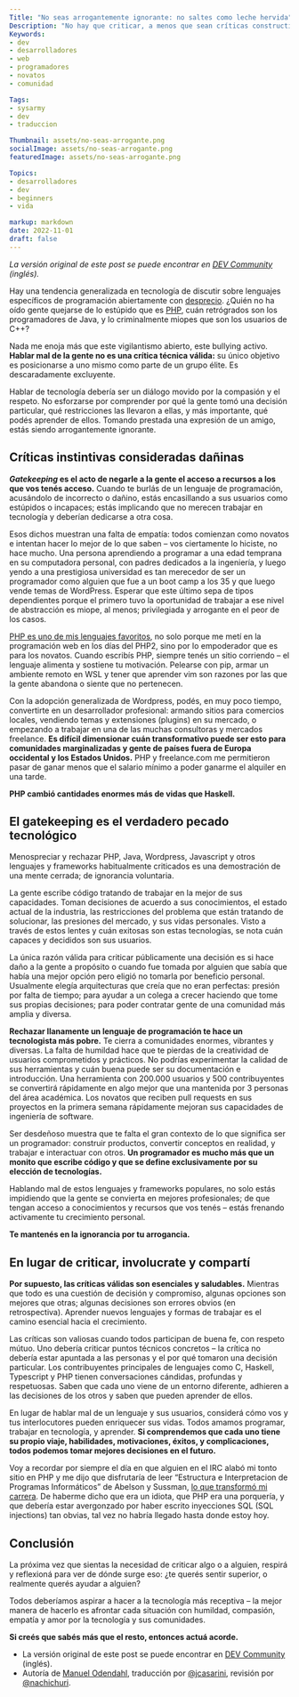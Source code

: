 ```yaml
---
Title: "No seas arrogantemente ignorante: no saltes como leche hervida"
Description: "No hay que criticar, a menos que sean críticas constructivas"
Keywords:
- dev
- desarrolladores
- web
- programadores
- novatos
- comunidad

Tags:
- sysarmy
- dev
- traduccion

Thumbnail: assets/no-seas-arrogante.png
socialImage: assets/no-seas-arrogante.png
featuredImage: assets/no-seas-arrogante.png

Topics:
- desarrolladores
- dev
- beginners
- vida

markup: markdown
date: 2022-11-01
draft: false
---
```


_La versión original de este post se puede encontrar en [DEV Community](https://dev.to/wesen/dont-be-arrogantly-ignorant-dont-flame-814) (inglés)._

Hay una tendencia generalizada en tecnología de discutir sobre lenguajes específicos de programación abiertamente con [desprecio](https://blog.aurynn.com/2015/12/16-contempt-culture). ¿Quién no ha oído gente quejarse de lo estúpido que es [PHP](https://the.scapegoat.dev/why-i-love-php-and-javascript/), cuán retrógrados son los programadores de Java, y lo criminalmente miopes que son los usuarios de C++?

Nada me enoja más que este vigilantismo abierto, este bullying activo. **Hablar mal de la gente no es una crítica técnica válida:** su único objetivo es posicionarse a uno mismo como parte de un grupo élite. Es descaradamente excluyente.

Hablar de tecnología debería ser un diálogo movido por la compasión y el respeto. No esforzarse por comprender por qué la gente tomó una decisión particular, qué restricciones las llevaron a ellas, y más importante, qué podés aprender de ellos. Tomando prestada una expresión de un amigo, estás siendo arrogantemente ignorante.

## Críticas instintivas consideradas dañinas

**_Gatekeeping_ es el acto de negarle a la gente el acceso a recursos a los que vos tenés acceso.** Cuando te burlás de un lenguaje de programación, acusándolo de incorrecto o dañino, estás encasillando a sus usuarios como estúpidos o incapaces; estás implicando que no merecen trabajar en tecnología y deberían dedicarse a otra cosa.

Esos dichos muestran una falta de empatía: todos comienzan como novatos e intentan hacer lo mejor de lo que saben – vos ciertamente lo hiciste, no hace mucho. Una persona aprendiendo a programar a una edad temprana en su computadora personal, con padres dedicados a la ingeniería, y luego yendo a una prestigiosa universidad es tan merecedor de ser un programador como alguien que fue a un boot camp a los 35 y que luego vende temas de WordPress. Esperar que este último sepa de tipos dependientes porque el primero tuvo la oportunidad de trabajar a ese nivel de abstracción es miope, al menos; privilegiada y arrogante en el peor de los casos.

[PHP es uno de mis lenguajes favoritos](https://the.scapegoat.dev/why-i-love-php-and-javascript/), no solo porque me metí en la programación web en los días del PHP2, sino por lo empoderador que es para los novatos. Cuando escribís PHP, siempre tenés un sitio corriendo – el lenguaje alimenta y sostiene tu motivación. Pelearse con pip, armar un ambiente remoto en WSL y tener que aprender vim son razones por las que la gente abandona o siente que no pertenecen.

Con la adopción generalizada de Wordpress, podés, en muy poco tiempo, convertirte en un desarrollador profesional: armando sitios para comercios locales, vendiendo temas y extensiones (plugins) en su mercado, o empezando a trabajar en una de las muchas consultoras y mercados freelance. **Es difícil dimensionar cuán transformativo puede ser esto para comunidades marginalizadas y gente de países fuera de Europa occidental y los Estados Unidos.** PHP y freelance.com me permitieron pasar de ganar menos que el salario mínimo a poder ganarme el alquiler en una tarde.

**PHP cambió cantidades enormes más de vidas que Haskell.**

## El gatekeeping es el verdadero pecado tecnológico

Menospreciar y rechazar PHP, Java, Wordpress, Javascript y otros lenguajes y frameworks habitualmente criticados es una demostración de una mente cerrada; de ignorancia voluntaria.

La gente escribe código tratando de trabajar en la mejor de sus capacidades. Toman decisiones de acuerdo a sus conocimientos, el estado actual de la industria, las restricciones del problema que están tratando de solucionar, las presiones del mercado, y sus vidas personales. Visto a través de estos lentes y cuán exitosas son estas tecnologías, se nota cuán capaces y decididos son sus usuarios.

La única razón válida para criticar públicamente una decisión es si hace daño a la gente a propósito o cuando fue tomada por alguien que sabía que había una mejor opción pero eligió no tomarla por beneficio personal. Usualmente elegía arquitecturas que creía que no eran perfectas: presión por falta de tiempo; para ayudar a un colega a crecer haciendo que tome sus propias decisiones; para poder contratar gente de una comunidad más amplia y diversa.

**Rechazar llanamente un lenguaje de programación te hace un tecnologista más pobre.** Te cierra a comunidades enormes, vibrantes y diversas. La falta de humildad hace que te pierdas de la creatividad de usuarios comprometidos y prácticos. No podrías experimentar la calidad de sus herramientas y cuán buena puede ser su documentación e introducción. Una herramienta con 200.000 usuarios y 500 contribuyentes se convertirá rápidamente en algo mejor que una mantenida por 3 personas del área académica. Los novatos que reciben pull requests en sus proyectos en la primera semana rápidamente mejoran sus capacidades de ingeniería de software.

Ser desdeñoso muestra que te falta el gran contexto de lo que significa ser un programador: construir productos, convertir conceptos en realidad, y trabajar e interactuar con otros. **Un programador es mucho más que un monito que escribe código y que se define exclusivamente por su elección de tecnologías.**

Hablando mal de estos lenguajes y frameworks populares, no solo estás impidiendo que la gente se convierta en mejores profesionales; de que tengan acceso a conocimientos y recursos que vos tenés – estás frenando activamente tu crecimiento personal.

**Te mantenés en la ignorancia por tu arrogancia.**

## En lugar de criticar, involucrate y compartí

**Por supuesto, las críticas válidas son esenciales y saludables.** Mientras que todo es una cuestión de decisión y compromiso, algunas opciones son mejores que otras; algunas decisiones son errores obvios (en retrospectiva). Aprender nuevos lenguajes y formas de trabajar es el camino esencial hacia el crecimiento.

Las críticas son valiosas cuando todos participan de buena fe, con respeto mútuo. Uno debería criticar puntos técnicos concretos – la crítica no debería estar apuntada a las personas y el por qué tomaron una decisión particular. Los contribuyentes principales de lenguajes como C, Haskell, Typescript y PHP tienen conversaciones cándidas, profundas y respetuosas. Saben que cada uno viene de un entorno diferente, adhieren a las decisiones de los otros y saben que pueden aprender de ellos.

En lugar de hablar mal de un lenguaje y sus usuarios, considerá cómo vos y tus interlocutores pueden enriquecer sus vidas. Todos amamos programar, trabajar en tecnología, y aprender. **Si comprendemos que cada uno tiene su propio viaje, habilidades, motivaciones, éxitos, y complicaciones, todos podemos tomar mejores decisiones en el futuro.**

Voy a recordar por siempre el día en que alguien en el IRC alabó mi tonto sitio en PHP y me dijo que disfrutaría de leer “Estructura e Interpretacion de Programas Informáticos” de Abelson y Sussman, [lo que transformó mi carrera](https://dev.to/wesen/the-book-that-changed-my-development-career-now-has-a-javascript-version-33hi). De haberme dicho que era un idiota, que PHP era una porquería, y que debería estar avergonzado por haber escrito inyecciones SQL (SQL injections) tan obvias, tal vez no habría llegado hasta donde estoy hoy.

## Conclusión

La próxima vez que sientas la necesidad de criticar algo o a alguien, respirá y reflexioná para ver de dónde surge eso: ¿te querés sentir superior, o realmente querés ayudar a alguien?

Todos deberíamos aspirar a hacer a la tecnología más receptiva – la mejor manera de hacerlo es afrontar cada situación con humildad, compasión, empatía y amor por la tecnología y sus comunidades.

**Si creés que sabés más que el resto, entonces actuá acorde.**

* La versión original de este post se puede encontrar en [DEV Community](https://dev.to/wesen/dont-be-arrogantly-ignorant-dont-flame-814) (inglés).
* Autoría de [Manuel Odendahl](https://dev.to/wesen), traducción por [@jcasarini](https://twitter.com/jcasarini), revisión por [@nachichuri](https://twitter.com/nachichuri).
